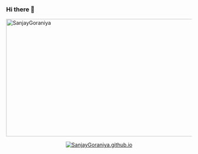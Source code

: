 ### Hi there 👋

<img src="https://socialify.git.ci/SanjayGoraniya/SanjayGoraniya/image?description=1&descriptionEditable=https%3A%2F%2Fsanjaygoraniya.github.io&font=Inter&logo=https%3A%2F%2Fwww.sanjaygoraniya.tk%2Ffavicon.ico&pattern=Circuit%20Board&theme=Light" alt="SanjayGoraniya" width="640" height="320" />

<p align="center">
  <a href="https://sanjaygoraniya.github.io">
    <img src="https://repository-images.githubusercontent.com/333437040/80ce312b-adad-4aaa-8986-dd7586c51d5e" alt="SanjayGoraniya.github.io" />
  </a>
</p>
